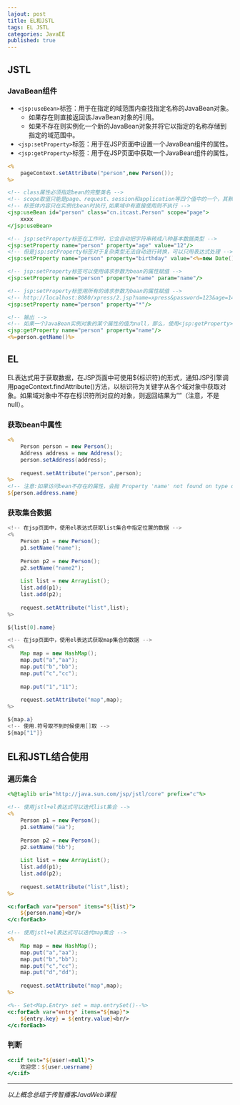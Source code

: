```yaml
---  
lajout: post  
title: EL和JSTL  
tags: EL JSTL  
categories: JavaEE  
published: true  
---  
```



## JSTL

### JavaBean组件

* `<jsp:useBean>`标签：用于在指定的域范围内查找指定名称的JavaBean对象。
	- 如果存在则直接返回该JavaBean对象的引用。
	- 如果不存在则实例化一个新的JavaBean对象并将它以指定的名称存储到指定的域范围中。 
* `<jsp:setProperty>`标签：用于在JSP页面中设置一个JavaBean组件的属性。
* `<jsp:getProperty>`标签：用于在JSP页面中获取一个JavaBean组件的属性。


```jsp
<% 
	pageContext.setAttribute("person",new Person());
%>

<!-- class属性必须指定bean的完整类名 -->
<!-- scope取值只能是page、request、session和application等四个值中的一个，其默认值是page -->
<!-- 标签体内容只在实例化bean时执行,如果域中有直接使用则不执行 -->
<jsp:useBean id="person" class="cn.itcast.Person" scope="page">
	xxxx
</jsp:useBean>

<!-- jsp:setProperty标签在工作时，它会自动把字符串转成八种基本数据类型 -->
<jsp:setProperty name="person" property="age" value="12"/>
<!-- 但是jsp:setProperty标签对于复杂类型无法自动进行转换，可以只用表达式处理 -->
<jsp:setProperty name="person" property="birthday" value="<%=new Date() %>"/>

<!-- jsp:setProperty标签可以使用请求参数为bean的属性赋值 -->
<jsp:setProperty name="person" property="name" param="name"/>

<!-- jsp:setProperty标签用所有的请求参数为bean的属性赋值 -->
<!-- http://localhost:8080/xpress/2.jsp?name=xpress&password=123&age=14 -->
<jsp:setProperty name="person" property="*"/>

<!-- 输出 -->
<!-- 如果一个JavaBean实例对象的某个属性的值为null，那么，使用<jsp:getProperty>标签输出该属性的结果将是一个内容为“null”的字符串 -->
<jsp:getProperty name="person" property="name"/>
<%=person.getName()%>
```

## EL

EL表达式用于获取数据，在JSP页面中可使用${标识符}的形式，通知JSP引擎调用pageContext.findAttribute()方法，以标识符为关键字从各个域对象中获取对象。如果域对象中不存在标识符所对应的对象，则返回结果为””（注意，不是null）。

### 获取bean中属性

```jsp
<% 
	Person person = new Person();
	Address address = new Address();
	person.setAddress(address);
	
	request.setAttribute("person",person);
%>
<!-- 注意:如果访问bean不存在的属性，会抛 Property 'name' not found on type com.xpress.Address -->
${person.address.name}
```

### 获取集合数据

```java
<!-- 在jsp页面中，使用el表达式获取list集合中指定位置的数据 -->
<% 
	Person p1 = new Person();
	p1.setName("name");
	
	Person p2 = new Person();
	p2.setName("name2");
	
	List list = new ArrayList();
	list.add(p1);
	list.add(p2);
	
	request.setAttribute("list",list);
%>

${list[0].name}

<!-- 在jsp页面中，使用el表达式获取map集合的数据 -->
<% 
	Map map = new HashMap();
	map.put("a","aa");
	map.put("b","bb");
	map.put("c","cc");
	
	map.put("1","11");
	
	request.setAttribute("map",map);
%>

${map.a}
<!-- 使用.符号取不到时候使用[]取 -->
${map["1"]} 
```

## EL和JSTL结合使用

### 遍历集合

```jsp
<%@taglib uri="http://java.sun.com/jsp/jstl/core" prefix="c"%>

<!-- 使用jstl+el表达式可以迭代list集合 -->
<% 
	Person p1 = new Person();
	p1.setName("aa");
	
	Person p2 = new Person();
	p2.setName("bb");
	
	List list = new ArrayList();
	list.add(p1);
	list.add(p2);
	
	request.setAttribute("list",list);
%>

<c:forEach var="person" items="${list}">
	${person.name}<br/>
</c:forEach>

<!-- 使用jstl+el表达式可以迭代map集合 -->
<% 
	Map map = new HashMap();
	map.put("a","aa");
	map.put("b","bb");
	map.put("c","cc");
	map.put("d","dd");
	
	request.setAttribute("map",map);
%>

<%-- Set<Map.Entry> set = map.entrySet()--%>
<c:forEach var="entry" items="${map}">  
	${entry.key} = ${entry.value}<br/>
</c:forEach>
```

### 判断

```jsp
<c:if test="${user!=null}">
	欢迎您：${user.uesrname}
</c:if>
```

----------

*以上概念总结于传智播客JavaWeb课程*